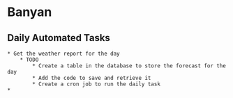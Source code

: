 # Banyan

## Daily Automated Tasks

    * Get the weather report for the day
        * TODO
            * Create a table in the database to store the forecast for the day
            * Add the code to save and retrieve it
            * Create a cron job to run the daily task
    *